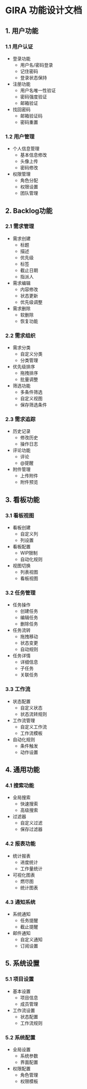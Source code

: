 # GIRA 功能设计文档

## 1. 用户功能

### 1.1 用户认证
- 登录功能
  - 用户名/密码登录
  - 记住密码
  - 登录状态保持
- 注册功能
  - 用户名唯一性验证
  - 密码强度验证
  - 邮箱验证
- 找回密码
  - 邮箱验证码
  - 密码重置

### 1.2 用户管理
- 个人信息管理
  - 基本信息修改
  - 头像上传
  - 密码修改
- 权限管理
  - 角色分配
  - 权限设置
  - 团队管理

## 2. Backlog功能

### 2.1 需求管理
- 需求创建
  - 标题
  - 描述
  - 优先级
  - 标签
  - 截止日期
  - 指派人
- 需求编辑
  - 内容修改
  - 状态更新
  - 优先级调整
- 需求删除
  - 软删除
  - 恢复功能

### 2.2 需求组织
- 需求分类
  - 自定义分类
  - 分类管理
- 优先级排序
  - 拖拽排序
  - 批量调整
- 筛选功能
  - 多条件筛选
  - 自定义视图
  - 保存筛选条件

### 2.3 需求追踪
- 历史记录
  - 修改历史
  - 操作日志
- 评论功能
  - 评论
  - @提醒
- 附件管理
  - 上传附件
  - 附件预览

## 3. 看板功能

### 3.1 看板视图
- 看板创建
  - 自定义列
  - 列设置
- 看板配置
  - WIP限制
  - 自动化规则
- 视图切换
  - 列表视图
  - 看板视图

### 3.2 任务管理
- 任务操作
  - 创建任务
  - 编辑任务
  - 删除任务
- 任务流转
  - 拖拽移动
  - 状态变更
  - 自动规则
- 任务详情
  - 详细信息
  - 子任务
  - 关联任务

### 3.3 工作流
- 状态配置
  - 自定义状态
  - 状态流转规则
- 工作流管理
  - 自定义工作流
  - 工作流模板
- 自动化规则
  - 条件触发
  - 动作设置

## 4. 通用功能

### 4.1 搜索功能
- 全局搜索
  - 快速搜索
  - 高级搜索
- 过滤器
  - 自定义过滤
  - 保存过滤器

### 4.2 报表功能
- 统计报表
  - 进度统计
  - 工作量统计
- 可视化图表
  - 燃尽图
  - 统计图表

### 4.3 通知系统
- 系统通知
  - 任务提醒
  - 截止提醒
- 邮件通知
  - 自定义通知
  - 订阅设置

## 5. 系统设置

### 5.1 项目设置
- 基本设置
  - 项目信息
  - 成员管理
- 工作流设置
  - 状态配置
  - 工作流规则

### 5.2 系统配置
- 全局设置
  - 系统参数
  - 界面配置
- 权限配置
  - 角色管理
  - 权限模板 